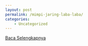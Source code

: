 ```yaml
---
layout: post
permalink: /mimpi-jaring-laba-laba/
categories:
    - Uncategorized
---
```


[Baca Selengkapnya](/07)